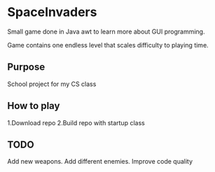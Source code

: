 # SpaceInvaders
Small game done in Java awt to learn more about GUI programming.

Game contains one endless level that scales difficulty to playing time.
## Purpose
School project for my CS class
## How to play
1.Download repo
2.Build repo with startup class

## TODO
Add new weapons.
Add different enemies.
Improve code quality
